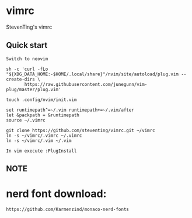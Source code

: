 vimrc
=====

StevenTing's vimrc


Quick start
-----------

```
Switch to neovim

sh -c 'curl -fLo "${XDG_DATA_HOME:-$HOME/.local/share}"/nvim/site/autoload/plug.vim --create-dirs \
       https://raw.githubusercontent.com/junegunn/vim-plug/master/plug.vim'

touch .config/nvim/init.vim

set runtimepath^=~/.vim runtimepath+=~/.vim/after
let &packpath = &runtimepath
source ~/.vimrc

git clone https://github.com/steventing/vimrc.git ~/vimrc
ln -s ~/vimrc/.vimrc ~/.vimrc
ln -s ~/vimrc/.vim ~/.vim

In vim execute :PlugInstall
```

NOTE
----------
nerd font download:
===
```
https://github.com/Karmenzind/monaco-nerd-fonts
```



